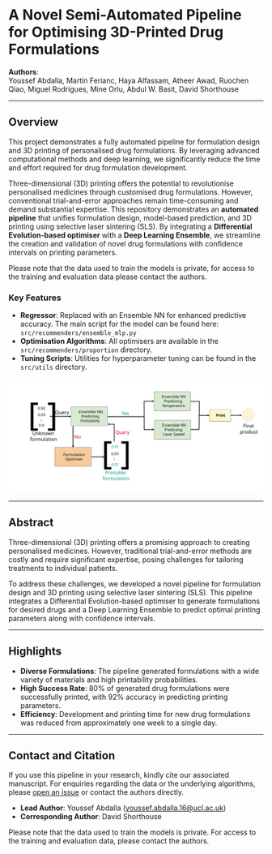 # A Novel Semi-Automated Pipeline for Optimising 3D-Printed Drug Formulations  
**Authors**:  
Youssef Abdalla, Martin Ferianc, Haya Alfassam, Atheer Awad, Ruochen Qiao, Miguel Rodrigues, Mine Orlu, Abdul W. Basit, David Shorthouse  

---

## Overview

This project demonstrates a fully automated pipeline for formulation design and 3D printing of personalised drug formulations. By leveraging advanced computational methods and deep learning, we significantly reduce the time and effort required for drug formulation development.

Three-dimensional (3D) printing offers the potential to revolutionise personalised medicines through customised drug formulations. However, conventional trial-and-error approaches remain time-consuming and demand substantial expertise. This repository demonstrates an **automated pipeline** that unifies formulation design, model-based prediction, and 3D printing using selective laser sintering (SLS). By integrating a **Differential Evolution-based optimiser** with a **Deep Learning Ensemble**, we streamline the creation and validation of novel drug formulations with confidence intervals on printing parameters.

Please note that the data used to train the models is private, for access to the training and evaluation data please contact the authors.

### Key Features
- **Regressor**: Replaced with an Ensemble NN for enhanced predictive accuracy. The main script for the model can be found here: `src/recommenders/ensemble_mlp.py`
- **Optimisation Algorithms**: All optimisers are available in the `src/recommenders/proportion` directory.
- **Tuning Scripts**: Utilities for hyperparameter tuning can be found in the `src/utils` directory.

![Pipeline Diagram](docs/workflow.svg)

---

## Abstract
Three-dimensional (3D) printing offers a promising approach to creating personalised medicines. However, traditional trial-and-error methods are costly and require significant expertise, posing challenges for tailoring treatments to individual patients. 

To address these challenges, we developed a novel pipeline for formulation design and 3D printing using selective laser sintering (SLS). This pipeline integrates a Differential Evolution-based optimiser to generate formulations for desired drugs and a Deep Learning Ensemble to predict optimal printing parameters along with confidence intervals.

---

## Highlights
- **Diverse Formulations**: The pipeline generated formulations with a wide variety of materials and high printability probabilities.
- **High Success Rate**: 80% of generated drug formulations were successfully printed, with 92% accuracy in predicting printing parameters.
- **Efficiency**: Development and printing time for new drug formulations was reduced from approximately one week to a single day.

---

## Contact and Citation

If you use this pipeline in your research, kindly cite our associated manuscript. For enquiries regarding the data or the underlying algorithms, please [open an issue](#) or contact the authors directly.

- **Lead Author**: Youssef Abdalla (youssef.abdalla.16@ucl.ac.uk)  
- **Corresponding Author**: David Shorthouse  

Please note that the data used to train the models is private. For access to the training and evaluation data, please contact the authors.